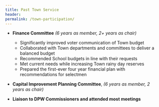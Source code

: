 ```yaml
---
title: Past Town Service
header:
permalink: /town-participation/
---
```


* **Finance Committee** *(6 years as member, 2+ years as chair)*

    - Significantly improved voter communication of Town budget
    - Collaborated with Town departments and committees to deliver a balanced budget
    - Recommended School budgets in line with their requests
    - Met current needs while increasing Town rainy day reserves
    - Prepared the first-ever four year financial plan with recommendations for selectmen

* **Capital Improvement Planning Committee**, *(6 years as member, 2 years as chair)*

* **Liaison to DPW Commissioners and attended most meetings**
